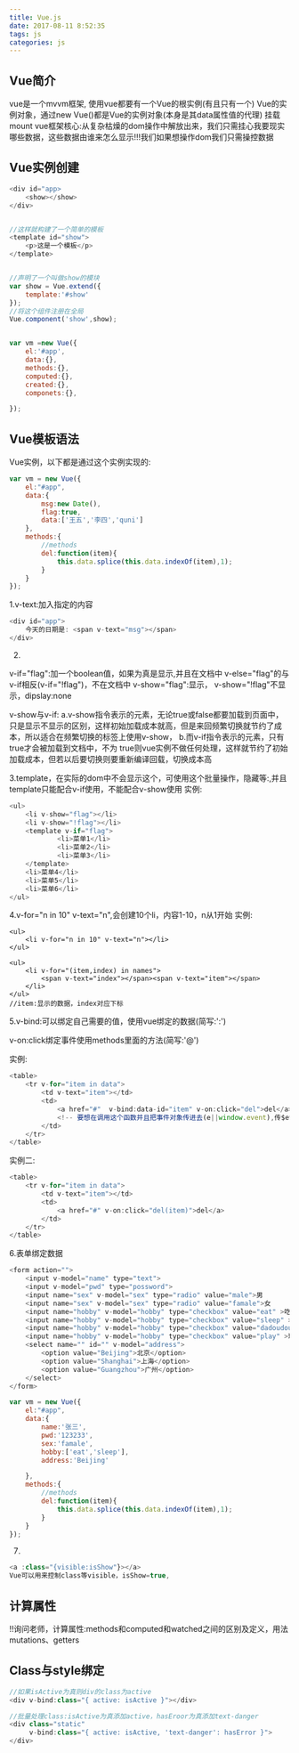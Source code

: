 ```yaml
---
title: Vue.js
date: 2017-08-11 8:52:35
tags: js
categories: js
---
```



<div><!-- more--></div>


## Vue简介

vue是一个mvvm框架,
使用vue都要有一个Vue的根实例(有且只有一个)
Vue的实例对象，通过new Vue()都是Vue的实例对象(本身是其data属性值的代理)
挂载mount
vue框架核心:从复杂枯燥的dom操作中解放出来，我们只需挂心我要现实哪些数据，这些数据由谁来怎么显示!!!我们如果想操作dom我们只需操控数据


## Vue实例创建



```javascript
<div id="app>
	<show></show>	
</div>


//这样就构建了一个简单的模板
<template id="show">
	<p>这是一个模板</p>
</template>


//声明了一个叫做show的模块
var show = Vue.extend({
	template:'#show'
});
//将这个组件注册在全局
Vue.component('show',show);


var vm =new Vue({
	el:'#app',
	data:{},
	methods:{},
	computed:{},
	created:{},
	componets:{},

});

```

## Vue模板语法

Vue实例，以下都是通过这个实例实现的:

```javascript
var vm = new Vue({
	el:"#app",
	data:{
		msg:new Date(),
		flag:true,
		data:['王五','李四','quni']
	},
	methods:{
		//methods
		del:function(item){
			this.data.splice(this.data.indexOf(item),1);
		}
	}
});
```

1.v-text:加入指定的内容

```javascript
<div id="app">
	今天的日期是: <span v-text="msg"></span>
</div>
```

2.
v-if="flag":加一个boolean值，如果为真是显示,并且在文档中
v-else="flag"的与v-if相反(v-if="!flag")，不在文档中
v-show="flag":显示，
v-show="!flag"不显示，dipslay:none

v-show与v-if:
a.v-show指令表示的元素，无论true或false都要加载到页面中，只是显示不显示的区别，这样初始加载成本就高，但是来回频繁切换就节约了成本，所以适合在频繁切换的标签上使用v-show，
b.而v-if指令表示的元素，只有true才会被加载到文档中，不为  true则vue实例不做任何处理，这样就节约了初始加载成本，但若以后要切换则要重新编译回载，切换成本高



3.template，在实际的dom中不会显示这个，可使用这个批量操作，隐藏等:,并且template只能配合v-if使用，不能配合v-show使用
实例:

```javascript
<ul>
	<li v-show="flag"></li>
	<li v-show="!flag"></li>
	<template v-if="flag">
			<li>菜单1</li>
			<li>菜单2</li>
			<li>菜单3</li>
	</template>
	<li>菜单4</li>
	<li>菜单5</li>
	<li>菜单6</li>
</ul>
```


4.v-for="n in 10" v-text="n",会创建10个li，内容1-10，n从1开始
实例:


```
<ul>
	<li v-for="n in 10" v-text="n"></li>
</ul>

<ul>
	<li v-for="(item,index) in names">
		<span v-text="index"></span><span v-text="item"></span>
	</li>
</ul>
//item:显示的数据，index对应下标
```



5.v-bind:可以绑定自己需要的值，使用vue绑定的数据(简写:':')

v-on:click绑定事件使用methods里面的方法(简写:'@')

实例:

```javascript
<table>
	<tr v-for="item in data">
		<td v-text="item"></td>
		<td>
			<a href="#"  v-bind:data-id="item" v-on:click="del">del</a>
			<!-- 要想在调用这个函数并且把事件对象传进去(e||window.event),传$event -->
		</td>
	</tr>
</table>
```	

实例二:

```javascript
<table>
	<tr v-for="item in data">
		<td v-text="item"></td>
		<td>
			<a href="#" v-on:click="del(item)">del</a>
		</td>
	</tr>
</table>
```

6.表单绑定数据

```javascript
<form action="">
	<input v-model="name" type="text">
	<input v-model="pwd" type="possword">
	<input name="sex" v-model="sex" type="radio" value="male">男
	<input name="sex" v-model="sex" type="radio" value="famale">女
	<input name="hobby" v-model="hobby" type="checkbox" value="eat" >吃饭
	<input name="hobby" v-model="hobby" type="checkbox" value="sleep" >睡觉
	<input name="hobby" v-model="hobby" type="checkbox" value="dadoudou" >打豆豆
	<input name="hobby" v-model="hobby" type="checkbox" value="play" >玩游戏
	<select name="" id="" v-model="address">
		<option value="Beijing">北京</option>
		<option value="Shanghai">上海</option>
		<option value="Guangzhou">广州</option>
	</select>
</form>	

var vm = new Vue({
	el:"#app",
	data:{
		name:'张三',
		pwd:'123233',
		sex:'famale',
		hobby:['eat','sleep'],
		address:'Beijing'

	},
	methods:{
		//methods
		del:function(item){
			this.data.splice(this.data.indexOf(item),1);
		}
	}
});
```

7.

```javascript
<a :class="{visible:isShow"}></a>	
Vue可以用来控制class等visible，isShow=true,
```


## 计算属性

!!询问老师，计算属性:methods和computed和watched之间的区别及定义，用法
mutations、getters


## Class与style绑定

```javascript
//如果isActive为真则div的class为active
<div v-bind:class="{ active: isActive }"></div>

//批量处理class:isActive为真添加active，hasEroor为真添加text-danger
<div class="static"
     v-bind:class="{ active: isActive, 'text-danger': hasError }">
</div>

```


